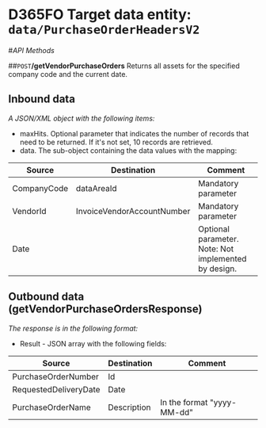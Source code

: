 # D365FO Target data entity: `data/PurchaseOrderHeadersV2`

#_API Methods_

##`POST`**/getVendorPurchaseOrders**
Returns all assets for the specified company code and the current date.

## Inbound data

_A JSON/XML object with the following items:_
- maxHits. Optional parameter that indicates the number of records that need to be returned. If it's not set, 10 records are retrieved.
- data. The sub-object containing the data values with the mapping:

| Source | Destination | Comment |
|--|--|--|
| CompanyCode | dataAreaId | Mandatory parameter |
| VendorId | InvoiceVendorAccountNumber | Mandatory parameter |
| Date | | Optional parameter. Note: Not implemented by design. |

## Outbound data (getVendorPurchaseOrdersResponse)
_The response is in the following format:_
- Result - JSON array with the following fields:

| Source | Destination | Comment |
|--|--|--|
| PurchaseOrderNumber | Id| |
| RequestedDeliveryDate | Date |
| PurchaseOrderName | Description | In the format "yyyy-MM-dd" |